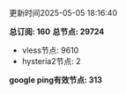更新时间2025-05-05 18:16:40

**总订阅: 160**
**总节点: 29724**
- vless节点: 9610
- hysteria2节点: 2

**google ping有效节点: 313**
